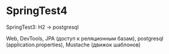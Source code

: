 # SpringTest4

SpringTest3: H2 -> postgresql

Web, DevTools, JPA (доступ к реляционным базам), postgresql  (application.properties), Mustache (движок шаблонов)
